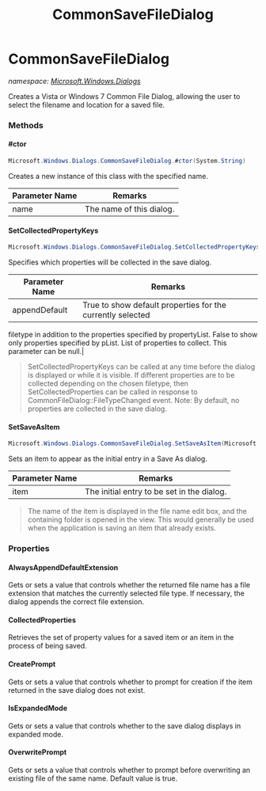﻿---
title: CommonSaveFileDialog
---

# CommonSaveFileDialog
_namespace: [Microsoft.Windows.Dialogs](N-Microsoft.Windows.Dialogs.html)_

Creates a Vista or Windows 7 Common File Dialog, allowing the user to select the filename and location for a saved file.

### Methods

#### #ctor
```csharp
Microsoft.Windows.Dialogs.CommonSaveFileDialog.#ctor(System.String)
```
Creates a new instance of this class with the specified name.

|Parameter Name|Remarks|
|--------------|-------|
|name|The name of this dialog.|


#### SetCollectedPropertyKeys
```csharp
Microsoft.Windows.Dialogs.CommonSaveFileDialog.SetCollectedPropertyKeys(System.Boolean,Microsoft.Windows.Shell.PropertySystem.PropertyKey[])
```
Specifies which properties will be collected in the save dialog.

|Parameter Name|Remarks|
|--------------|-------|
|appendDefault|True to show default properties for the currently selected 
 filetype in addition to the properties specified by propertyList. False to show only properties 
 specified by pList.
 List of properties to collect. This parameter can be null.|

> 
>  SetCollectedPropertyKeys can be called at any time before the dialog is displayed or while it 
>  is visible. If different properties are to be collected depending on the chosen filetype, 
>  then SetCollectedProperties can be called in response to CommonFileDialog::FileTypeChanged event.
>  Note: By default, no properties are collected in the save dialog.
>  

#### SetSaveAsItem
```csharp
Microsoft.Windows.Dialogs.CommonSaveFileDialog.SetSaveAsItem(Microsoft.Windows.Shell.ShellObject)
```
Sets an item to appear as the initial entry in a Save As dialog.

|Parameter Name|Remarks|
|--------------|-------|
|item|The initial entry to be set in the dialog.|

> The name of the item is displayed in the file name edit box, 
>  and the containing folder is opened in the view. This would generally be 
>  used when the application is saving an item that already exists.



### Properties

#### AlwaysAppendDefaultExtension
Gets or sets a value that controls whether the 
 returned file name has a file extension that matches the 
 currently selected file type. If necessary, the dialog appends the correct 
 file extension.
#### CollectedProperties
Retrieves the set of property values for a saved item or an item in the process of being saved.
#### CreatePrompt
Gets or sets a value that controls whether to prompt for creation if the item returned in the save dialog does not exist.
#### IsExpandedMode
Gets or sets a value that controls whether to the save dialog 
 displays in expanded mode.
#### OverwritePrompt
Gets or sets a value that controls whether to prompt before 
 overwriting an existing file of the same name. Default value is true.

